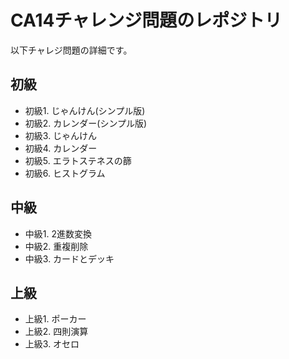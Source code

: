 # CA14チャレンジ問題のレポジトリ

以下チャレジ問題の詳細です。

## 初級

- 初級1. じゃんけん(シンプル版)
- 初級2. カレンダー(シンプル版)
- 初級3. じゃんけん
- 初級4. カレンダー
- 初級5. エラトステネスの篩
- 初級6. ヒストグラム

## 中級

- 中級1. 2進数変換
- 中級2. 重複削除
- 中級3. カードとデッキ

## 上級

- 上級1. ポーカー
- 上級2. 四則演算
- 上級3. オセロ
